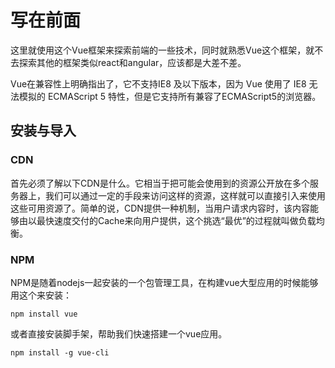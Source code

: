# 写在前面

这里就使用这个Vue框架来探索前端的一些技术，同时就熟悉Vue这个框架，就不去探索其他的框架类似react和angular，应该都是大差不差。

Vue在兼容性上明确指出了，它不支持IE8 及以下版本，因为 Vue 使用了 IE8 无法模拟的 ECMAScript 5 特性，但是它支持所有兼容了ECMAScript5的浏览器。

## 安装与导入

### CDN

首先必须了解以下CDN是什么。它相当于把可能会使用到的资源公开放在多个服务器上，我们可以通过一定的手段来访问这样的资源，这样就可以直接引入来使用这些可用资源了。简单的说，CDN提供一种机制，当用户请求内容时，该内容能够由以最快速度交付的Cache来向用户提供，这个挑选“最优”的过程就叫做负载均衡。

<script src="https://cdn.jsdelivr.net/npm/vue@2.6.11"></script>

### NPM

NPM是随着nodejs一起安装的一个包管理工具，在构建vue大型应用的时候能够用这个来安装：

```
npm install vue
```

或者直接安装脚手架，帮助我们快速搭建一个vue应用。

```
npm install -g vue-cli
```

